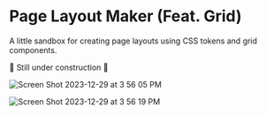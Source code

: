 # Page Layout Maker (Feat. Grid)

A little sandbox for creating page layouts using CSS tokens and grid components.

🚧 Still under construction 🚧

![Screen Shot 2023-12-29 at 3 56 05 PM](https://github.com/joannapuno/page-layout-maker/assets/43177699/abd04394-60a7-49d9-a3b0-175049ea4375)

![Screen Shot 2023-12-29 at 3 56 19 PM](https://github.com/joannapuno/page-layout-maker/assets/43177699/47989cc0-4d69-4362-a000-236e88e0d99a)
